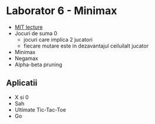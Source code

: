 # Laborator 6 - Minimax

* [MIT lecture](https://youtu.be/STjW3eH0Cik)
* Jocuri de suma 0
  * jocuri care implica 2 jucatori
  * fiecare mutare este in dezavantajul ceiluilalt jucator
* Minimax
* Negamax
* Alpha-beta pruning

## **Aplicatii**
* X si 0
* Sah
* Ultimate Tic-Tac-Toe
* Go
